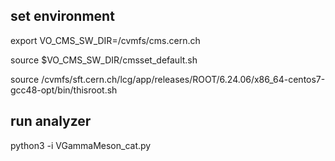 ## set environment

export VO_CMS_SW_DIR=/cvmfs/cms.cern.ch

source $VO_CMS_SW_DIR/cmsset_default.sh

source /cvmfs/sft.cern.ch/lcg/app/releases/ROOT/6.24.06/x86_64-centos7-gcc48-opt/bin/thisroot.sh

## run analyzer
python3 -i VGammaMeson_cat.py
